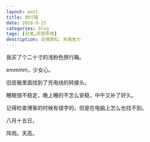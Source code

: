 ```yaml
---
layout: post
title: 旅行箱
date: 2018-8-15
categories: blog
tags: [日常,所思所想]
description: 近端放松，末端发力
---
```


我买了个二十寸的浅粉色旅行箱。

emmmm，少女心。

旧皮箱里面找到了充电线的转接头。

睡眠很不稳定，晚上睡的不怎么安稳，中午又补了好久。

记得检查博客的时候有错字的，但是在电脑上怎么也找不到。

八月十五日。

阵雨。天高。

